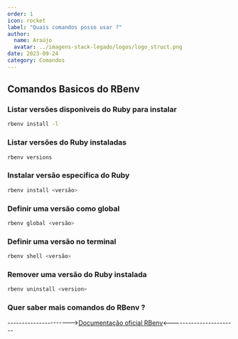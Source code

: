 ```yaml
---
order: 1
icon: rocket
label: "Quais comandos posso usar ?"
author:
  name: Araújo
  avatar: ../imagens-stack-legado/logos/logo_struct.png
date: 2023-09-24
category: Comandos
---
```


## Comandos Basicos do RBenv

### Listar versões disponiveis do Ruby para instalar 

```bash
rbenv install -l
```

### Listar versões do Ruby  instaladas

```bash
rbenv versions
```

### Instalar versão especifica do Ruby

```bash
rbenv install <versão>
```

### Definir uma versão como global

```bash
rbenv global <versão>
```

### Definir uma versão no terminal

```bash
rbenv shell <versão>
```

### Remover uma versão do Ruby instalada

```bash
rbenv uninstall <version>
```

### Quer saber mais comandos do RBenv ?

---------------------->[Documentação oficial RBenv](https://github.com/rbenv/rbenv)<-----------------------
